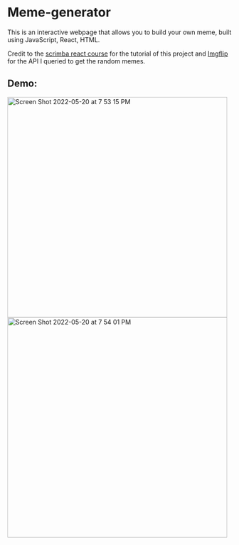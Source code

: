 # Meme-generator
This is an interactive webpage that allows you to build your own meme, built using JavaScript, React, HTML.

Credit to the [scrimba react course]([url](https://www.google.com/url?sa=t&rct=j&q=&esrc=s&source=web&cd=&cad=rja&uact=8&ved=2ahUKEwi_0Nrysu_3AhX1oWoFHUN9AxEQFnoECAMQAQ&url=https%3A%2F%2Fscrimba.com%2Flearn%2Flearnreact&usg=AOvVaw2v2BMGc1PExW-hmoadKlsg)) for the tutorial of this project and [Imgflip]([url](https://imgflip.com)) for the API I queried to get the random memes.

## Demo:

<img width="494" alt="Screen Shot 2022-05-20 at 7 53 15 PM" src="https://user-images.githubusercontent.com/90943803/169628419-2fcc033d-fbf0-4bec-8c1f-4856907eb2d2.png">
<img width="494" alt="Screen Shot 2022-05-20 at 7 54 01 PM" src="https://user-images.githubusercontent.com/90943803/169628421-68557f86-baae-4814-8aa2-91b526fae7de.png">
